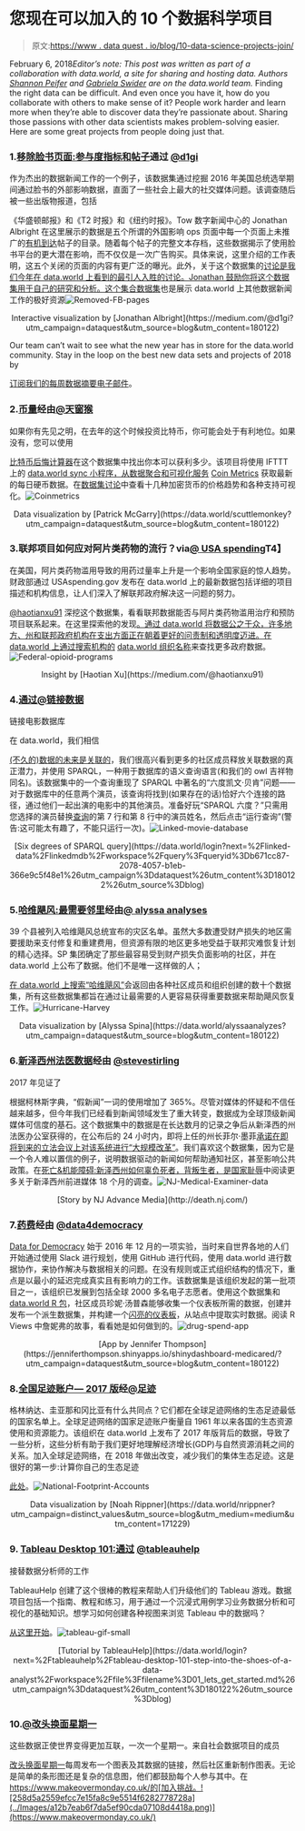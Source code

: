 # 您现在可以加入的 10 个数据科学项目

> 原文:[https://www . data quest . io/blog/10-data-science-projects-join/](https://www.dataquest.io/blog/10-data-science-projects-join/)

February 6, 2018*Editor’s note: This post was written as part of a collaboration with data.world, a site for sharing and hosting data. Authors [Shannon Peifer](https://www.linkedin.com/in/shannon-peifer-05a733116/) and [Gabriela Swider](https://www.linkedin.com/in/gabriela-swider-60915218/) are on the data.world team.* Finding the right data can be difficult. And even once you have it, how do you collaborate with others to make sense of it? People work harder and learn more when they’re able to discover data they’re passionate about. Sharing those passions with other data scientists makes problem-solving easier. Here are some great projects from people doing just that.

### 1.[移除脸书页面:参与度指标和帖子](https://data.world/d1gi/missing-fb-posts-w-share-stats?utm_campaign=dataquest&utm_source=blog&utm_content=180122)通过 [@d1gi](https://data.world/d1gi?utm_campaign=dataquest&utm_source=blog&utm_content=180122)

作为杰出的数据新闻工作的一个例子，该数据集通过挖掘 2016 年美国总统选举期间通过脸书的外部影响数据，直面了一些社会上最大的社交媒体问题。该调查随后被一些出版物报道，包括

《华盛顿邮报》和《T2 时报》和《纽约时报》。Tow 数字新闻中心的 Jonathan Albright 在这里展示的数据是五个所谓的外国影响 ops 页面中每一个页面上未推广的[有机到达](https://www.nutshell.com/blog/marketing-slang-terms/)帖子的目录。随着每个帖子的完整文本存档，这些数据揭示了使用脸书平台的更大潜在影响，而不仅仅是一次广告购买。具体来说，这里介绍的工作表明，这五个关闭的页面的内容有更广泛的曝光。此外，关于这个数据集的[讨论是我们今年在 data.world 上看到的最引人入胜的讨论。Jonathan 鼓励你将这个数据集用于自己的研究和分析。这个](https://data.world/d1gi/missing-fb-posts-w-share-stats/discuss/missing-fb-posts-w-share-stats/44243?utm_campaign=dataquest&utm_source=blog&utm_content=180122)[集合数据集](https://data.world/gswider/data-journalism-on-data-world?utm_campaign=distinct_values&utm_source=blog&utm_medium=medium&utm_content=171229)也是展示 data.world 上其他数据新闻工作的极好资源![Removed-FB-pages](../Images/1d77d185a234e72c6373b63b73e8ed9f.png)

<center>
Interactive visualization by [Jonathan Albright](https://medium.com/@d1gi?utm_campaign=dataquest&utm_source=blog&utm_content=180122)
</center>

Our team can’t wait to see what the new year has in store for the data.world community. Stay in the loop on the best new data sets and projects of 2018 by

[订阅我们的每周数据摘要电子邮件](https://page.data.world/data-digest?utm_campaign=dataquest&utm_source=blog&utm_content=180122)。

### 2.[币量](https://data.world/scuttlemonkey/coin-metrics?utm_campaign=dataquest&utm_source=blog&utm_content=180122)经由[@天窗猴](https://data.world/scuttlemonkey?utm_campaign=dataquest&utm_source=blog&utm_content=180122)

如果你有先见之明，在去年的这个时候投资比特币，你可能会处于有利地位。如果没有，您可以使用

[比特币后悔计算器](https://data.world/scuttlemonkey/coin-metrics/discuss/visualizations/64263?utm_campaign=dataquest&utm_source=blog&utm_content=180122)在这个数据集中找出你本可以获利多少。该项目将使用 IFTTT 上的 [data.world sync 小程序，从数据聚合和可视化服务](https://ifttt.com/applets/iPuLf4Sv-sync-data-every-day-at-a-specific-time?utm_campaign=dataquest&utm_source=blog&utm_content=180122) [Coin Metrics](https://coinmetrics.io/?utm_campaign=dataquest&utm_source=blog&utm_content=180122) 获取最新的每日硬币数据。在[数据集讨论](https://data.world/scuttlemonkey/coin-metrics/discuss/visualizations/64263?utm_campaign=dataquest&utm_source=blog&utm_content=180122)中查看十几种加密货币的价格趋势和各种支持可视化。![Coinmetrics](../Images/7c866b6a4d0fba198f148da089b8e84d.png)

<center>
Data visualization by [Patrick McGarry](https://data.world/scuttlemonkey?utm_campaign=dataquest&utm_source=blog&utm_content=180122)
</center>

### 3.联邦项目如何应对阿片类药物的流行？via[@ USA spending](https://data.world/usaspending?utm_campaign=dataquest&utm_source=blog&utm_content=180122)T4】

在美国，阿片类药物滥用导致的用药过量率上升是一个影响全国家庭的惊人趋势。财政部通过 USAspending.gov 发布在 data.world 上的最新数据包括详细的项目描述和机构信息，让人们深入了解联邦政府解决这一问题的努力。

[@haotianxu91](https://data.world/haotianxu91?utm_campaign=dataquest&utm_source=blog&utm_content=180122) 深挖这个数据集，看看联邦数据能否与阿片类药物滥用治疗和预防项目联系起来。在这里探索他的发现[。通过 data.world 将数据公之于众，许多地方、州和联邦政府机构在支出方面正在朝着更好的问责制和透明度迈进。在 data.world 上通过搜索机构的](https://data.world/usaspending/how-is-the-federal-government-fighting-the-opioid-epidemic/insights?utm_campaign=dataquest&utm_source=blog&utm_content=180122) [data.world 组织名称](https://data.world/search?q=org%3Atreasury&utm_campaign=dataquest&utm_source=blog&utm_content=180122)来查找更多政府数据。![Federal-opioid-programs](../Images/7c2f16f1f46c3e19087e73000e8b9ead.png)

<center>
Insight by [Haotian Xu](https://medium.com/@haotianxu91)
</center>

### 4.[通过](https://data.world/linked-data/linkedmdb?utm_campaign=dataquest&utm_source=blog&utm_content=180122)[@链接数据](https://data.world/linked-data?utm_campaign=dataquest&utm_source=blog&utm_content=180122)
链接电影数据库

在 data.world，我们相信

[(不久的)数据的未来是关联的](https://blog.data.world/the-near-future-of-data-is-linked-75f4c011f9cf?utm_campaign=dataquest&gi=ceecf5e5f60e)，我们很高兴看到更多的社区成员释放关联数据的真正潜力，并使用 SPARQL，一种用于数据库的语义查询语言(和我们的 owl 吉祥物同名)。该数据集中的一个查询重现了 SPARQL 中著名的“六度凯文·贝肯”问题——对于数据库中的任意两个演员，该查询将找到(如果存在的话)恰好六个连接的路径，通过他们一起出演的电影中的其他演员。准备好玩“SPARQL 六度？”只需用您选择的演员替换[查询](https://data.world/login?next=%2Flinked-data%2Flinkedmdb%2Fworkspace%2Fquery%3Fqueryid%3Db671cc87-2078-4057-b1eb-366e9c5f48e1%26utm_campaign%3Ddataquest%26utm_content%3D180122%26utm_source%3Dblog)的第 7 行和第 8 行中的演员姓名，然后点击“运行查询”(警告:这可能太有趣了，不能只运行一次)。![Linked-movie-database](../Images/8432e4cc77713f587f399348b7e0ed8c.png)

<center>
[Six degrees of SPARQL query](https://data.world/login?next=%2Flinked-data%2Flinkedmdb%2Fworkspace%2Fquery%3Fqueryid%3Db671cc87-2078-4057-b1eb-366e9c5f48e1%26utm_campaign%3Ddataquest%26utm_content%3D180122%26utm_source%3Dblog)
</center>

### 5.[哈维飓风:最需要邻里](https://data.world/alyssaanalyzes/hurricane-harvey-greatest-need-neighborhoods?utm_campaign=dataquest&utm_source=blog&utm_content=180122)经由[@ alyssa analyses](https://data.world/alyssaanalyzes?utm_campaign=dataquest&utm_source=blog&utm_content=180122)

39 个县被列入哈维飓风总统宣布的灾区名单。虽然大多数遭受财产损失的地区需要援助来支付修复和重建费用，但资源有限的地区更多地受益于联邦灾难恢复计划的精心选择。SP 集团确定了那些最容易受到财产损失负面影响的社区，并在 data.world 上公布了数据。他们不是唯一这样做的人；

[在 data.world 上搜索“哈维飓风”](https://data.world/search?q=hurricane+harvey&type=dataset&utm_campaign=dataquest&utm_source=blog&utm_content=180122)会返回由各种社区成员和组织创建的数十个数据集，所有这些数据集都旨在通过让最需要的人更容易获得重要数据来帮助飓风恢复工作。![Hurricane-Harvey](../Images/1d78e2413e8ecf247871d54a3236adad.png)

<center>
Data visualization by [Alyssa Spina](https://data.world/alyssaanalyzes?utm_campaign=dataquest&utm_source=blog&utm_content=180122)
</center>

### 6.[新泽西州法医数据](https://data.world/stevestirling/n-j-medical-examiner-data?utm_campaign=dataquest&utm_source=blog&utm_content=180122)经由 [@stevestirling](https://data.world/stevestirling?utm_campaign=dataquest&utm_source=blog&utm_content=180122)

2017 年见证了

根据柯林斯字典，“假新闻”一词的使用增加了 365%。尽管对媒体的怀疑和不信任越来越多，但今年我们已经看到新闻领域发生了重大转变，数据成为全球顶级新闻媒体可信度的基石。这个数据集中的数据是在长达数月的记录之争后从新泽西的州法医办公室获得的，在公布后的 24 小时内，即将上任的州长菲尔·墨菲[承诺在即将到来的立法会议上对该系统进行“大规模改革”](https://www.nj.com/data/2017/12/murphy_calls_for_wholesale_reform_of_medical_exami.html?utm_campaign=dataquest&utm_source=blog&utm_content=180122)。我们喜欢这个数据集，因为它是一个令人难以置信的例子，说明数据驱动的新闻如何帮助通知社区，甚至影响公共政策。在[死亡&机能障碍:新泽西州如何辜负死者，背叛生者，是国家耻辱](http://death.nj.com/)中阅读更多关于新泽西州前进媒体 18 个月的调查。![NJ-Medical-Examiner-data](../Images/95d21819daa3f7f8e79d51a49635655d.png)

<center>
[Story by NJ Advance Media](http://death.nj.com/)
</center>

### 7.[药费](https://data.world/data4democracy/drug-spending?utm_campaign=dataquest&utm_source=blog&utm_content=180122)经由 [@data4democracy](https://data.world/data4democracy?utm_campaign=distinct_values&utm_source=blog&utm_medium=medium&utm_content=171229)

[Data for Democracy](https://github.com/Data4Democracy) 始于 2016 年 12 月的一项实验，当时来自世界各地的人们开始通过使用 Slack 进行规划，使用 GitHub 进行代码，使用 data.world 进行数据协作，来协作解决与数据相关的问题。在没有规则或正式组织结构的情况下，重点是以最小的延迟完成真实且有影响力的工作。该数据集是该组织发起的第一批项目之一，该组织已发展到包括全球 2000 多名电子志愿者。使用这个数据集和 [data.world R 包](https://github.com/datadotworld/data.world-r?utm_campaign=dataquest&utm_source=blog&utm_content=180122)，社区成员珍妮·汤普森能够收集一个仪表板所需的数据，创建并发布一个派生数据集，并构建一个[闪亮的仪表板](https://jenniferthompson.shinyapps.io/shinydashboard-medicared/?utm_campaign=dataquest&utm_source=blog&utm_content=180122)，从站点中提取实时数据。阅读 R Views 中詹妮弗的故事，看看她是如何做到的。![drug-spend-app](../Images/12dbc9f819ec0ab8f398202c67803e02.png)

<center>
[App by Jennifer Thompson](https://jenniferthompson.shinyapps.io/shinydashboard-medicared/?utm_campaign=dataquest&utm_source=blog&utm_content=180122)
</center>

### 8.[全国足迹账户— 2017 版](https://data.world/footprint/nfa-2017-edition?utm_campaign=dataquest&utm_source=blog&utm_content=180122)经[@足迹](https://data.world/footprint?utm_campaign=dataquest&utm_source=blog&utm_content=180122)

格林纳达、圭亚那和冈比亚有什么共同点？它们都在全球足迹网络的生态足迹最低的国家名单上。全球足迹网络的国家足迹账户衡量自 1961 年以来各国的生态资源使用和资源能力。该组织在 data.world 上发布了 2017 年版背后的数据，导致了一些分析，这些分析有助于我们更好地理解经济增长(GDP)与自然资源消耗之间的关系。加入全球足迹网络，在 2018 年做出改变，减少我们的集体生态足迹。这是很好的第一步:计算你自己的生态足迹

[此处](https://www.footprintcalculator.org/?utm_campaign=dataquest&utm_source=blog&utm_content=180122)。![National-Footprint-Accounts](../Images/614494746f365f1a2e2b252c8e456d68.png)

<center>
Data visualization by [Noah Rippner](https://data.world/nrippner?utm_campaign=distinct_values&utm_source=blog&utm_medium=medium&utm_content=171229)
</center>

### 9. [Tableau Desktop 101:通过](https://data.world/tableauhelp/tableau-desktop-101-step-into-the-shoes-of-a-data-analyst?utm_campaign=dataquest&utm_source=blog&utm_content=180122) [@tableauhelp](https://data.world/tableauhelp?utm_campaign=dataquest&utm_source=blog&utm_content=180122)
接替数据分析师的工作

TableauHelp 创建了这个很棒的教程来帮助人们升级他们的 Tableau 游戏。数据项目包括一个指南、教程和练习，用于通过一个沉浸式用例学习业务数据分析和可视化的基础知识。想学习如何创建各种视图来浏览 Tableau 中的数据吗？

[从这里开始](https://data.world/login?next=%2Ftableauhelp%2Ftableau-desktop-101-step-into-the-shoes-of-a-data-analyst%2Fworkspace%2Ffile%3Ffilename%3D01_lets_get_started.md%3Futm_campaign%3Ddataquest%26utm_content%3D180122%26utm_source%3Dblog)。![tableau-gif-small](../Images/5d101954e32cf6ad7a3e741efe9eda6b.png)

<center>
[Tutorial by TableauHelp](https://data.world/login?next=%2Ftableauhelp%2Ftableau-desktop-101-step-into-the-shoes-of-a-data-analyst%2Fworkspace%2Ffile%3Ffilename%3D01_lets_get_started.md%26utm_campaign%3Ddataquest%26utm_content%3D180122%26utm_source%3Dblog)
</center>

### 10.[@改头换面星期一](https://data.world/makeovermonday?utm_campaign=dataquest&utm_source=blog&utm_content=180122)

这些数据正使世界变得更加互联，一次一个星期一。来自社会数据项目的成员

[改头换面星期一](https://www.makeovermonday.co.uk/?utm_campaign=dataquest&utm_source=blog&utm_content=180122)每周发布一个图表及其数据的链接，然后社区重新制作图表。无论是简单的条形图还是复杂的信息图，他们都鼓励每个人参与其中。在 https://www.makeovermonday.co.uk/的[加入挑战。![258d5a2559efcc7e15fa8c9e5514f6282778728a](../Images/a12b7eab6f7da5ef90cda07108d4418a.png)](https://www.makeovermonday.co.uk/)